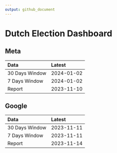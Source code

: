 ```yaml
---
output: github_document
---
```


# Dutch Election Dashboard



## Meta


|Data           |Latest     |
|:--------------|:----------|
|30 Days Window |2024-01-02 |
|7 Days Window  |2024-01-02 |
|Report         |2023-11-10 |

## Google


|Data           |Latest     |
|:--------------|:----------|
|30 Days Window |2023-11-11 |
|7 Days Window  |2023-11-11 |
|Report         |2023-11-14 |
